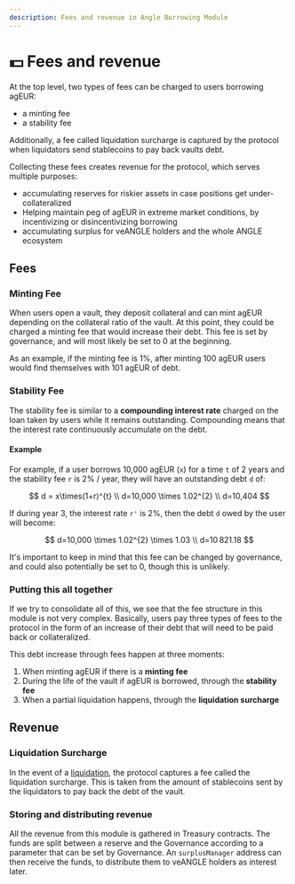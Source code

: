 ```yaml
---
description: Fees and revenue in Angle Borrowing Module
---
```


# 💵 Fees and revenue

At the top level, two types of fees can be charged to users borrowing agEUR:

* a minting fee
* a stability fee

Additionally, a fee called liquidation surcharge is captured by the protocol when liquidators send stablecoins to pay back vaults debt.

Collecting these fees creates revenue for the protocol, which serves multiple purposes:

* accumulating reserves for riskier assets in case positions get under-collateralized
* Helping maintain peg of agEUR in extreme market conditions, by incentivizing or disincentivizing borrowing
* accumulating surplus for veANGLE holders and the whole ANGLE ecosystem

## Fees

### Minting Fee

When users open a vault, they deposit collateral and can mint agEUR depending on the collateral ratio of the vault. At this point, they could be charged a minting fee that would increase their debt. This fee is set by governance, and will most likely be set to 0 at the beginning.

As an example, if the minting fee is 1%, after minting 100 agEUR users would find themselves with 101 agEUR of debt.

### Stability Fee

The stability fee is similar to a **compounding interest rate** charged on the loan taken by users while it remains outstanding. Compounding means that the interest rate continuously accumulate on the debt.

#### Example

For example, if a user borrows 10,000 agEUR (`x`) for a time `t` of 2 years and the stability fee `r` is 2% / year, they will have an outstanding debt `d` of:

$$
d = x\times(1+r)^{t} \\ d=10,000 \times 1.02^{2} \\ d=10,404
$$

If during year 3, the interest rate `r'` is 2%, then the debt `d` owed by the user will become:

$$
d=10,000 \times 1.02^{2} \times 1.03 \\ d=10 821.18
$$

It's important to keep in mind that this fee can be changed by governance, and could also potentially be set to 0, though this is unlikely.

### Putting this all together

If we try to consolidate all of this, we see that the fee structure in this module is not very complex. Basically, users pay three types of fees to the protocol in the form of an increase of their debt that will need to be paid back or collateralized.

This debt increase through fees happen at three moments:

1. When minting agEUR if there is a **minting fee**
2. During the life of the vault if agEUR is borrowed, through the **stability fee**
3. When a partial liquidation happens, through the **liquidation surcharge**

## Revenue

### Liquidation Surcharge

In the event of a [liquidation](../liquidations.md), the protocol captures a fee called the liquidation surcharge. This is taken from the amount of stablecoins sent by the liquidators to pay back the debt of the vault.

### Storing and distributing revenue

All the revenue from this module is gathered in Treasury contracts. The funds are split between a reserve and the Governance according to a parameter that can be set by Governance. An `surplusManager` address can then receive the funds, to distribute them to veANGLE holders as interest later.
